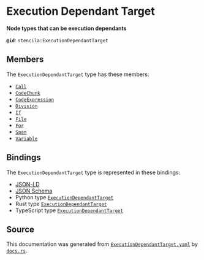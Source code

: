 # Execution Dependant Target

**Node types that can be execution dependants**

**`@id`**: `stencila:ExecutionDependantTarget`

## Members

The `ExecutionDependantTarget` type has these members:

- [`Call`](https://github.com/stencila/stencila/blob/main/docs/reference/schema/flow/call.md)
- [`CodeChunk`](https://github.com/stencila/stencila/blob/main/docs/reference/schema/code/code-chunk.md)
- [`CodeExpression`](https://github.com/stencila/stencila/blob/main/docs/reference/schema/code/code-expression.md)
- [`Division`](https://github.com/stencila/stencila/blob/main/docs/reference/schema/style/division.md)
- [`If`](https://github.com/stencila/stencila/blob/main/docs/reference/schema/flow/if.md)
- [`File`](https://github.com/stencila/stencila/blob/main/docs/reference/schema/works/file.md)
- [`For`](https://github.com/stencila/stencila/blob/main/docs/reference/schema/flow/for.md)
- [`Span`](https://github.com/stencila/stencila/blob/main/docs/reference/schema/style/span.md)
- [`Variable`](https://github.com/stencila/stencila/blob/main/docs/reference/schema/flow/variable.md)

## Bindings

The `ExecutionDependantTarget` type is represented in these bindings:

- [JSON-LD](https://stencila.dev/ExecutionDependantTarget.jsonld)
- [JSON Schema](https://stencila.dev/ExecutionDependantTarget.schema.json)
- Python type [`ExecutionDependantTarget`](https://github.com/stencila/stencila/blob/main/python/stencila/types/execution_dependant_target.py)
- Rust type [`ExecutionDependantTarget`](https://github.com/stencila/stencila/blob/main/rust/schema/src/types/execution_dependant_target.rs)
- TypeScript type [`ExecutionDependantTarget`](https://github.com/stencila/stencila/blob/main/typescript/src/types/ExecutionDependantTarget.ts)

## Source

This documentation was generated from [`ExecutionDependantTarget.yaml`](https://github.com/stencila/stencila/blob/main/schema/ExecutionDependantTarget.yaml) by [`docs.rs`](https://github.com/stencila/stencila/blob/main/rust/schema-gen/src/docs.rs).